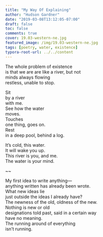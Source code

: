 ```yaml
---
title: "My Way Of Explaining"
author: "Hudson Gardner"
date: "2019-03-08T13:12:05-07:00"
draft: false
toc: false
comments: true
cover: 19.03-western-ne.jpg
featured_image: /img/19.03-western-ne.jpg
tags: [poetry, water, existence]
typora-root-url: ../../content
---
```


The whole problem of existence  
is that we are are like a river, but not  
minds always flowing   
restless, unable to stop.  

Sit  
by a river  
with me.  
See how the water  
moves.  
Touches  
one thing, goes on.  
Rest  
in a deep pool, behind a log.

It’s cold, this water.  
It will wake you up.  
This river is you, and me.  
The water is your mind.

~~

My first idea to write anything—  
anything written has already been wrote.  
What new ideas lie  
just outside the ideas I already have?  
The newness of the old, oldness of the new.  
Nothing is new or old  
designations told past, said in a certain way  
have no meaning.  
The running around of everything  
isn’t running.
